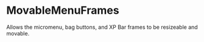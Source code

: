 # MovableMenuFrames
Allows the micromenu, bag buttons, and XP Bar frames to be resizeable and movable.
